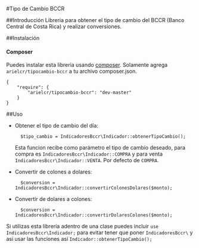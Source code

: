 #Tipo de Cambio BCCR

##Introducción
Libreria para obtener el tipo de cambio del BCCR (Banco Central de Costa Rica) y realizar conversiones.

##Instalación
#### Composer

Puedes instalar esta libreria usando [composer](http://getcomposer.org/).  Solamente agrega `arielcr/tipocambio-bccr` a tu archivo composer.json.

    {
        "require": {
            "arielcr/tipocambio-bccr": "dev-master"
        }
    }
    
##Uso
- Obtener el tipo de cambio del día:
 
        $tipo_cambio = IndicadoresBccr\Indicador::obtenerTipoCambio();

    Esta funcion recibe como parámetro el tipo de cambio deseado, para compra es `IndicadoresBccr\Indicador::COMPRA` y       para venta `IndicadoresBccr\Indicador::VENTA`. Por defecto de `COMPRA`.

- Convertir de colones a dolares:

        $conversion = IndicadoresBccr\Indicador::convertirColonesDolares($monto);
    
- Convertir de dolares a colones:

        $conversion = IndicadoresBccr\Indicador::convertirDolaresColones($monto);
    
Si utilizas esta librería adentro de una clase puedes incluir `use IndicadoresBccr\Indicador;` para evitar tener que poner `IndicadoresBccr\` y asi usar las funciones así `Indicador::obtenerTipoCambio();`
